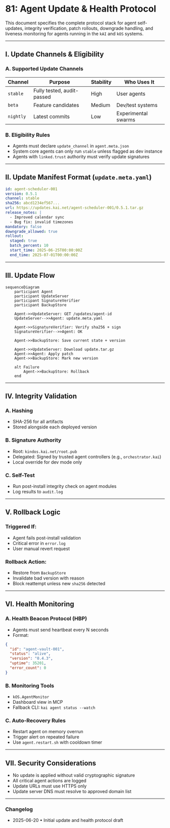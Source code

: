 # 81: Agent Update & Health Protocol

This document specifies the complete protocol stack for agent self-updates, integrity verification, patch rollouts, downgrade handling, and liveness monitoring for agents running in the `kAI` and `kOS` systems.

---

## I. Update Channels & Eligibility

### A. Supported Update Channels

| Channel     | Purpose                         | Stability   | Who Uses It       |
|-------------|----------------------------------|-------------|-------------------|
| `stable`    | Fully tested, audit-passed      | High        | User agents       |
| `beta`      | Feature candidates               | Medium      | Dev/test systems  |
| `nightly`   | Latest commits                   | Low         | Experimental swarms |

### B. Eligibility Rules
- Agents must declare `update_channel` in `agent.meta.json`
- System core agents can only run `stable` unless flagged as dev instance
- Agents with `linked.trust` authority must verify update signatures


---

## II. Update Manifest Format (`update.meta.yaml`)

```yaml
id: agent-scheduler-001
version: 0.5.1
channel: stable
sha256: abcd1234ef567...
url: https://updates.kai.net/agent-scheduler-001/0.5.1.tar.gz
release_notes: |
  - Improved calendar sync
  - Bug fix: invalid timezones
mandatory: false
downgrade_allowed: true
rollout:
  staged: true
  batch_percent: 10
  start_time: 2025-06-25T00:00:00Z
  end_time: 2025-07-01T00:00:00Z
```


---

## III. Update Flow

```mermaid
sequenceDiagram
    participant Agent
    participant UpdateServer
    participant SignatureVerifier
    participant BackupStore

    Agent->>UpdateServer: GET /updates/agent-id
    UpdateServer-->>Agent: update.meta.yaml

    Agent->>SignatureVerifier: Verify sha256 + sign
    SignatureVerifier-->>Agent: OK

    Agent->>BackupStore: Save current state + version

    Agent->>UpdateServer: Download update.tar.gz
    Agent->>Agent: Apply patch
    Agent->>BackupStore: Mark new version

    alt Failure
        Agent->>BackupStore: Rollback
    end
```

---

## IV. Integrity Validation

### A. Hashing
- SHA-256 for all artifacts
- Stored alongside each deployed version

### B. Signature Authority
- Root: `kindos.kai.net/root.pub`
- Delegated: Signed by trusted agent controllers (e.g., `orchestrator.kai`)
- Local override for dev mode only

### C. Self-Test
- Run post-install integrity check on agent modules
- Log results to `audit.log`


---

## V. Rollback Logic

### Triggered If:
- Agent fails post-install validation
- Critical error in `error.log`
- User manual revert request

### Rollback Action:
- Restore from `BackupStore`
- Invalidate bad version with reason
- Block reattempt unless new `sha256` detected


---

## VI. Health Monitoring

### A. Health Beacon Protocol (HBP)
- Agents must send heartbeat every N seconds
- Format:
```json
{
  "id": "agent-vault-001",
  "status": "alive",
  "version": "0.4.3",
  "uptime": 35201,
  "error_count": 0
}
```

### B. Monitoring Tools
- `kOS.AgentMonitor`
- Dashboard view in MCP
- Fallback CLI: `kai agent status --watch`

### C. Auto-Recovery Rules
- Restart agent on memory overrun
- Trigger alert on repeated failure
- Use `agent.restart.sh` with cooldown timer

---

## VII. Security Considerations

- No update is applied without valid cryptographic signature
- All critical agent actions are logged
- Update URLs must use HTTPS only
- Update server DNS must resolve to approved domain list


---

### Changelog
- 2025-06-20 • Initial update and health protocol draft

